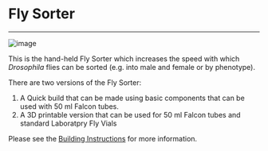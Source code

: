 # Fly Sorter
---
![image]("https://github.com/BageritzLab/Fly-Sorter/edit/main/](https://github.com/BageritzLab/Fly-Sorter/tree/main/New%20folder)New%20Folder/20240723_105924.jpg](https://github.com/BageritzLab/Fly-Sorter/blob/main/New%20folder/20240723_105924.jpg?raw=true)")

This is the hand-held Fly Sorter which increases the speed with which *Drosophila* flies can be sorted (e.g. into male and female or by phenotype).

There are two versions of the Fly Sorter:
1. A Quick build that can be made using basic components that can be used with 50 ml Falcon tubes.
2. A 3D printable version that can be used for 50 ml Falcon tubes and standard Laboratpry Fly Vials

Please see the [Building Instructions](https://docs.google.com/document/d/15dwhqNPN-IYihsDtu09y4-i83bKWOhseYIVJSIRqwcc/edit?usp=sharing) for more information.



